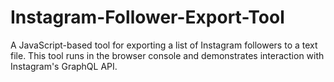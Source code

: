 # Instagram-Follower-Export-Tool
A JavaScript-based tool for exporting a list of Instagram followers to a text file. This tool runs in the browser console and demonstrates interaction with Instagram's GraphQL API.
